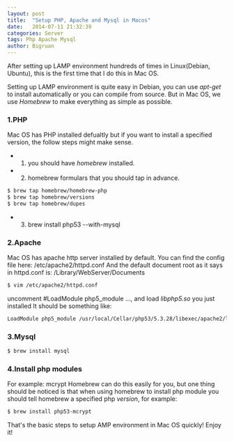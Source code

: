 ```yaml
---
layout: post
title:  "Setup PHP, Apache and Mysql in Macos"
date:   2014-07-11 21:32:39
categories: Server
tags: Php Apache Mysql
author: Bigruan
---
```


After setting up LAMP environment hundreds of times in Linux(Debian, Ubuntu), this is the first time that I do this in Mac OS.

Setting up LAMP environment is quite easy in Debian, you can use *apt-get* to install automatically or you can compile from source. But in Mac OS,
we use *Homebrew* to make everything as simple as possible.

### 1.PHP
Mac OS has PHP installed defualtly but if you want to install a specified version, the follow steps might make sense.

+   1. you should have *homebrew* installed.
+   2. homebrew formulars that you should tap in advance.
```bash
$ brew tap homebrew/homebrew-php
$ brew tap homebrew/versions
$ brew tap homebrew/dupes
```
+   3. brew install php53 --with-mysql

### 2.Apache
Mac OS has apache http server installed by default.
You can find the config file here: /etc/apache2/httpd.conf
And the default document root as it says in httpd.conf is: /Library/WebServer/Documents

```bash
$ vim /etc/apache2/httpd.conf
```

uncomment #LoadModule php5_module ..., and load *libphp5.so* you just installed
It should be something like:

```bash
LoadModule php5_module /usr/local/Cellar/php53/5.3.28/libexec/apache2/libphp5.so
```

### 3.Mysql

```bash
$ brew install mysql
```

### 4.Install php modules

For example: mcrypt
Homebrew can do this easily for you, but one thing should be noticed is that when using homebrew to install php module you should tell homebrew a specified php *version*, for example:

```bash
$ brew install php53-mcrypt
```

That's the basic steps to setup AMP environment in Mac OS quickly! Enjoy it!
